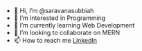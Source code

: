 - 👋 Hi, I’m @saravanasubbiah
- 👀 I’m interested in Programming
- 🌱 I’m currently learning Web Development
- 💞️ I’m looking to collaborate on MERN
- 📫 How to reach me [LinkedIn](https://www.linkedin.com/in/saravanasubbiah-sudalaimuthu/)

<!---
saravanasubbiah/saravanasubbiah is a ✨ special ✨ repository because its `README.md` (this file) appears on your GitHub profile.
You can click the Preview link to take a look at your changes.
--->
